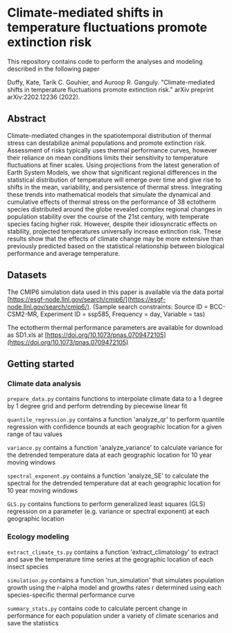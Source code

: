 # Climate-mediated shifts in temperature fluctuations promote extinction risk 

This repository contains code to perform the analyses and modeling described in the following paper

Duffy, Kate, Tarik C. Gouhier, and Auroop R. Ganguly. "Climate-mediated shifts in temperature fluctuations promote extinction risk." arXiv preprint arXiv:2202.12236 (2022).


## Abstract

Climate-mediated changes in the spatiotemporal distribution of thermal stress can destabilize animal populations and promote extinction risk. Assessment of risks typically uses thermal performance curves, however their reliance on mean conditions limits their sensitivity to temperature fluctuations at finer scales. Using projections from the latest generation of Earth System Models, we show that significant regional differences in the statistical distribution of temperature will emerge over time and give rise to shifts in the mean, variability, and persistence of thermal stress. Integrating these trends into mathematical models that simulate the dynamical and cumulative effects of thermal stress on the performance of 38 ectotherm species distributed around the globe revealed complex regional changes in population stability over the course of the 21st century, with temperate species facing higher risk. However, despite their idiosyncratic effects on stability, projected temperatures universally increase extinction risk. These results show that the effects of climate change may be more extensive than previously predicted based on the statistical relationship between biological performance and average temperature.


## Datasets

The CMIP6 simulation data used in this paper is available via the data portal [https://esgf-node.llnl.gov/search/cmip6/](https://esgf-node.llnl.gov/search/cmip6/). (Sample search constraints: Source ID = BCC-CSM2-MR, Experiment ID = ssp585, Frequency = day, Variable = tas)


The ectotherm thermal performance parameters are available for download as SD1.xls at [https://doi.org/10.1073/pnas.0709472105](https://doi.org/10.1073/pnas.0709472105)


## Getting started


### Climate data analysis

`prepare_data.py` contains functions to interpolate climate data to a 1 degree by 1 degree grid and perform detrending by piecewise linear fit

`quantile_regression.py` contains a function 'analyze_qr' to perform quantile regression with confidence bounds at each geographic location for a given range of tau values

`variance.py` contains a function 'analyze_variance' to calculate variance for the detrended temperature data at each geographic location for 10 year moving windows

`spectral_exponent.py` contains a function 'analyze_SE' to calculate the spectral for the detrended temperature dat at each geographic location for 10 year moving windows

`GLS.py` contains functions to perform generalized least squares (GLS) regression on a parameter (e.g. variance or spectral exponent) at each geographic location 



### Ecology modeling

`extract_climate_ts.py` contains a function 'extract_climatology' to extract and save the temperature time series at the geographic location of each insect species

`simulation.py` contains a function 'run_simulation' that simulates population growth using the r-alpha model and growths rates r determined using each species-specific thermal performance curve

`summary_stats.py` contains code to calculate percent change in performance for each population under a variety of climate scenarios and save the statistics
